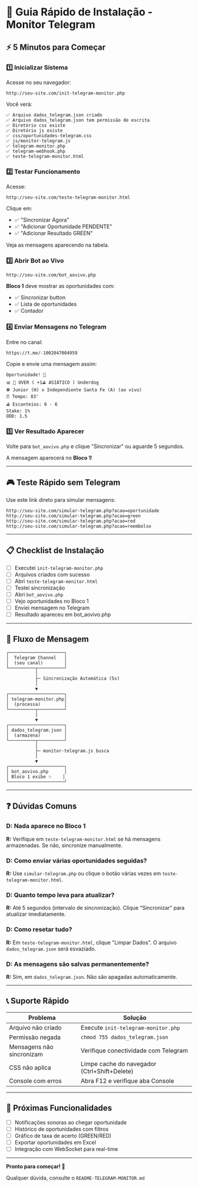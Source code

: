 # 🚀 Guia Rápido de Instalação - Monitor Telegram

## ⚡ 5 Minutos para Começar

### 1️⃣ Inicializar Sistema
Acesse no seu navegador:
```
http://seu-site.com/init-telegram-monitor.php
```

Você verá:
```
✅ Arquivo dados_telegram.json criado
✅ Arquivo dados_telegram.json tem permissão de escrita
✅ Diretório css existe
✅ Diretório js existe
✅ css/oportunidades-telegram.css
✅ js/monitor-telegram.js
✅ telegram-monitor.php
✅ telegram-webhook.php
✅ teste-telegram-monitor.html
```

### 2️⃣ Testar Funcionamento
Acesse:
```
http://seu-site.com/teste-telegram-monitor.html
```

Clique em:
- ✅ "Sincronizar Agora"
- ✅ "Adicionar Oportunidade PENDENTE"
- ✅ "Adicionar Resultado GREEN"

Veja as mensagens aparecendo na tabela.

### 3️⃣ Abrir Bot ao Vivo
```
http://seu-site.com/bot_aovivo.php
```

**Bloco 1** deve mostrar as oportunidades com:
- ✅ Sincronizar button
- ✅ Lista de oportunidades
- ✅ Contador

### 4️⃣ Enviar Mensagens no Telegram
Entre no canal:
```
https://t.me/-1002047004959
```

Copie e envie uma mensagem assim:
```
Oportunidade! 🚨
📊 🚨 OVER ( +1⛳️ ASIÁTICO ) Underdog
⚽️ Junior (H) x Independiente Santa Fe (A) (ao vivo)
⏰ Tempo: 83'
⛳️ Escanteios: 6 - 6
Stake: 1%
ODD: 1.5
```

### 5️⃣ Ver Resultado Aparecer
Volte para `bot_aovivo.php` e clique "Sincronizar" ou aguarde 5 segundos.

A mensagem aparecerá no **Bloco 1**!

---

## 🎮 Teste Rápido sem Telegram

Use este link direto para simular mensagens:
```
http://seu-site.com/simular-telegram.php?acao=oportunidade
http://seu-site.com/simular-telegram.php?acao=green
http://seu-site.com/simular-telegram.php?acao=red
http://seu-site.com/simular-telegram.php?acao=reembolso
```

---

## 📋 Checklist de Instalação

- [ ] Executei `init-telegram-monitor.php`
- [ ] Arquivos criados com sucesso
- [ ] Abri `teste-telegram-monitor.html`
- [ ] Testei sincronização
- [ ] Abri `bot_aovivo.php`
- [ ] Vejo oportunidades no Bloco 1
- [ ] Enviei mensagem no Telegram
- [ ] Resultado apareceu em bot_aovivo.php

---

## 🔄 Fluxo de Mensagem

```
┌─────────────────────┐
│  Telegram Channel   │
│  (seu canal)        │
└──────────┬──────────┘
           │
           ├─ Sincronização Automática (5s)
           │
           ▼
┌─────────────────────┐
│ telegram-monitor.php│
│  (processa)         │
└──────────┬──────────┘
           │
           ▼
┌─────────────────────┐
│ dados_telegram.json │
│  (armazena)         │
└──────────┬──────────┘
           │
           ├─ monitor-telegram.js busca
           │
           ▼
┌─────────────────────┐
│ bot_aovivo.php      │
│ Bloco 1 exibe ✨    │
└─────────────────────┘
```

---

## ❓ Dúvidas Comuns

### D: Nada aparece no Bloco 1
**R:** Verifique em `teste-telegram-monitor.html` se há mensagens armazenadas. Se não, sincronize manualmente.

### D: Como enviar várias oportunidades seguidas?
**R:** Use `simular-telegram.php` ou clique o botão várias vezes em `teste-telegram-monitor.html`.

### D: Quanto tempo leva para atualizar?
**R:** Até 5 segundos (intervalo de sincronização). Clique "Sincronizar" para atualizar imediatamente.

### D: Como resetar tudo?
**R:** Em `teste-telegram-monitor.html`, clique "Limpar Dados". O arquivo `dados_telegram.json` será esvaziado.

### D: As mensagens são salvas permanentemente?
**R:** Sim, em `dados_telegram.json`. Não são apagadas automaticamente.

---

## 📞 Suporte Rápido

| Problema | Solução |
|----------|---------|
| Arquivo não criado | Execute `init-telegram-monitor.php` |
| Permissão negada | `chmod 755 dados_telegram.json` |
| Mensagens não sincronizam | Verifique conectividade com Telegram |
| CSS não aplica | Limpe cache do navegador (Ctrl+Shift+Delete) |
| Console com erros | Abra F12 e verifique aba Console |

---

## 🎯 Próximas Funcionalidades

- [ ] Notificações sonoras ao chegar oportunidade
- [ ] Histórico de oportunidades com filtros
- [ ] Gráfico de taxa de acerto (GREEN/RED)
- [ ] Exportar oportunidades em Excel
- [ ] Integração com WebSocket para real-time

---

**Pronto para começar! 🚀**

Qualquer dúvida, consulte o `README-TELEGRAM-MONITOR.md`
